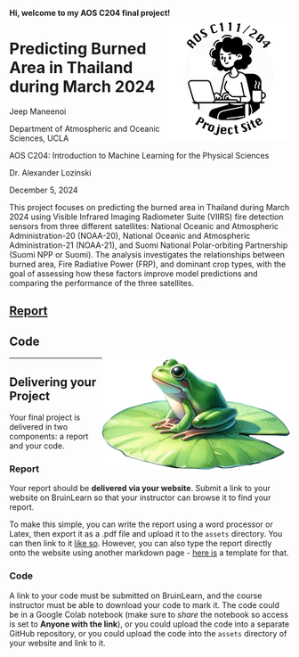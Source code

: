 **Hi, welcome to my AOS C204 final project!** <img align="right" width="220" height="220" src="/assets/IMG/template_logo.png">

# Predicting Burned Area in Thailand during March 2024

Jeep Maneenoi

Department of Atmospheric and Oceanic Sciences, UCLA

AOS C204: Introduction to Machine Learning for the Physical Sciences

Dr. Alexander Lozinski

December 5, 2024

This project focuses on predicting the burned area in Thailand during March 2024 using Visible Infrared Imaging Radiometer Suite (VIIRS) fire detection sensors from three different satellites: National Oceanic and Atmospheric Administration-20 (NOAA-20), National Oceanic and Atmospheric Administration-21 (NOAA-21), and Suomi National Polar-orbiting Partnership (Suomi NPP or Suomi). The analysis investigates the relationships between burned area, Fire Radiative Power (FRP), and dominant crop types, with the goal of assessing how these factors improve model predictions and comparing the performance of the three satellites.

## [Report](/project.md)

## Code


<img align="right" width="337" height="200" src="/assets/IMG/template_frog.png"> 

***

## Delivering your Project

Your final project is delivered in two components: a report and your code.

### Report

Your report should be **delivered via your website**. Submit a link to your website on BruinLearn so that your instructor can browse it to find your report. 

To make this simple, you can write the report using a word processor or Latex, then export it as a .pdf file and upload it to the `assets` directory. You can then link to it [like so](/assets/project_demo.pdf). However, you can also type the report directly onto the website using another markdown page - [here is](/project.md) a template for that.

### Code

A link to your code must be submitted on BruinLearn, and the course instructor must be able to download your code to mark it. The code could be in a Google Colab notebook (make sure to *share* the notebook so access is set to **Anyone with the link**), or you could upload the code into a separate GitHub repository, or you could upload the code into the `assets` directory of your website and link to it. 
